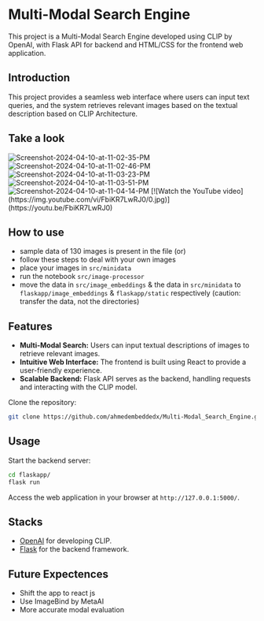 # Multi-Modal Search Engine

This project is a Multi-Modal Search Engine developed using CLIP by OpenAI, with Flask API for backend and HTML/CSS for the frontend web application.

## Introduction

This project provides a seamless web interface where users can input text queries, and the system retrieves relevant images based on the textual description based on CLIP Architecture.

## Take a look
<img src="https://i.ibb.co/hBJYFT4/Screenshot-2024-04-10-at-11-02-35-PM.jpg" alt="Screenshot-2024-04-10-at-11-02-35-PM" border="0">
<img src="https://i.ibb.co/5X0P5kt/Screenshot-2024-04-10-at-11-02-46-PM.jpg" alt="Screenshot-2024-04-10-at-11-02-46-PM" border="0">
<img src="https://i.ibb.co/mC0rZZq/Screenshot-2024-04-10-at-11-03-23-PM.jpg" alt="Screenshot-2024-04-10-at-11-03-23-PM" border="0">
<img src="https://i.ibb.co/PtTgF57/Screenshot-2024-04-10-at-11-03-51-PM.jpg" alt="Screenshot-2024-04-10-at-11-03-51-PM" border="0">
<img src="https://i.ibb.co/yY1cR0q/Screenshot-2024-04-10-at-11-04-14-PM.jpg" alt="Screenshot-2024-04-10-at-11-04-14-PM" border="0">
[![Watch the YouTube video](https://img.youtube.com/vi/FbiKR7LwRJ0/0.jpg)](https://youtu.be/FbiKR7LwRJ0)

## How to use
- sample data of 130 images is present in the file
(or)
- follow these steps to deal with your own images
- place your images in ```src/minidata```
- run the notebook ```src/image-processor```
- move the data in ```src/image_embeddings``` & the data in ```src/minidata``` to ```flaskapp/image_embeddings``` & ```flaskapp/static``` respectively (caution: transfer the data, not the directories)

## Features

- **Multi-Modal Search:** Users can input textual descriptions of images to retrieve relevant images.
- **Intuitive Web Interface:** The frontend is built using React to provide a user-friendly experience.
- **Scalable Backend:** Flask API serves as the backend, handling requests and interacting with the CLIP model.





Clone the repository:

   ```bash
   git clone https://github.com/ahmedembeddedx/Multi-Modal_Search_Engine.git
   ```


## Usage

Start the backend server:

   ```bash
   cd flaskapp/
   flask run
   ```

Access the web application in your browser at `http://127.0.0.1:5000/`.

## Stacks
- [OpenAI](https://openai.com) for developing CLIP.
- [Flask](https://flask.palletsprojects.com/) for the backend framework.


## Future Expectences
- Shift the app to react js
- Use ImageBind by MetaAI
- More accurate modal evaluation
